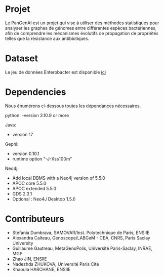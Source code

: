 #  Projet
Le PanGenAI est un projet qui vise à utiliser des méthodes statistiques pour analyser les graphes de génomes entre différentes espèces bactériennes, afin de comprendre les mécanismes évolutifs de propagation de propriétés telles que la résistance aux antibiotiques.

# Dataset 
Le jeu de données Enterobacter est disponible [ici](https://filesender.renater.fr/download.php?token=5dcae9f1-2cac-48c4-85c2-99d5305355ee&files_ids=23532702)

# Dependencies
Nous énumérons ci-dessous toutes les dépendances nécessaires.

python: 
-version 3.10.9 or more

Java:
- version 17


Gephi: 
- version 0.10.1
- runtime option "-J-Xss100m"  

Neo4j:
- Add local DBMS with a Neo4j version of 5.5.0
- APOC core 5.5.0
- APOC extended 5.5.0
- GDS 2.3.1
- Optional : Neo4J Desktop 1.5.0

# Contributeurs
* Stefania Dumbrava, SAMOVAR/Inst. Polytechnique de Paris, ENSIIE
* Alexandra Calteau, Genoscope/LABGeM - CEA, CNRS, Paris Saclay University
* Guillaume Gautreau, MetaGenoPolis, Université Paris-Saclay, INRAE, MGP
* Zhao JIN, ENSIIE 
* Nadezhda ZHUKOVA, Université Paris Cité
* Khaoula HARCHANE, ENSIIE



